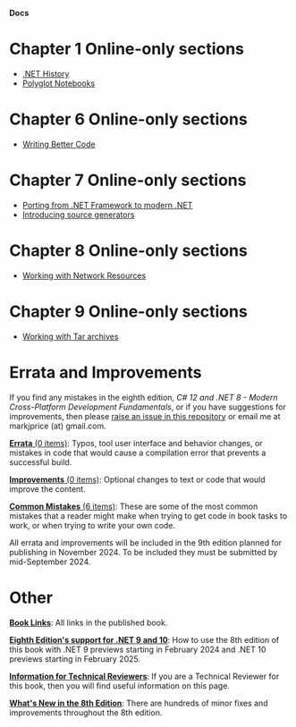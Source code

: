**Docs**

# Chapter 1 Online-only sections

- [.NET History](ch01-dotnet-history.md)
- [Polyglot Notebooks](ch01-polyglot-notebooks.md)

# Chapter 6 Online-only sections

- [Writing Better Code](ch06-writing-better-code.md)

# Chapter 7 Online-only sections

- [Porting from .NET Framework to modern .NET](ch07-porting.md)
- [Introducing source generators](ch07-source-generators.md)

# Chapter 8 Online-only sections

- [Working with Network Resources](ch08-network-resources.md)

# Chapter 9 Online-only sections

- [Working with Tar archives](ch09-tar-archives.md)

# Errata and Improvements

If you find any mistakes in the eighth edition, *C# 12 and .NET 8 - Modern Cross-Platform Development Fundamentals*, or if you have suggestions for improvements, then please [raise an issue in this repository](https://github.com/markjprice/cs12dotnet8/issues) or email me at markjprice (at) gmail.com.

[**Errata** (0 items)](errata/errata.md): Typos, tool user interface and behavior changes, or mistakes in code that would cause a compilation error that prevents a successful build.

[**Improvements** (0 items)](errata/improvements.md): Optional changes to text or code that would improve the content.

[**Common Mistakes** (6 items)](errata/common-mistakes.md): These are some of the most common mistakes that a reader might make when trying to get code in book tasks to work, or when trying to write your own code. 

All errata and improvements will be included in the 9th edition planned for publishing in November 2024. To be included they must be submitted by mid-September 2024.

# Other

[**Book Links**](book-links.md): All links in the published book.

[**Eighth Edition's support for .NET 9 and 10**](dotnet9.md): How to use the 8th edition of this book with .NET 9 previews starting in February 2024 and .NET 10 previews starting in February 2025.

[**Information for Technical Reviewers**](reviewers.md): If you are a Technical Reviewer for this book, then you will find useful information on this page.

[**What's New in the 8th Edition**](whats-new-in-book.md): There are hundreds of minor fixes and improvements throughout the 8th edition.
